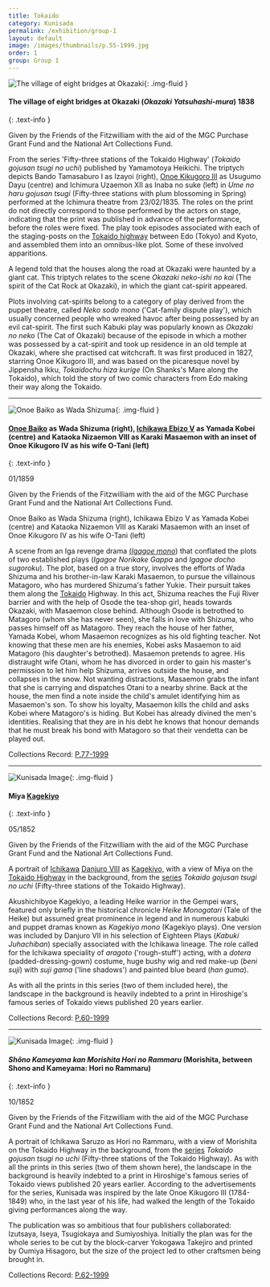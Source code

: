 ```yaml
---
title: Tokaido
category: Kunisada
permalink: /exhibition/group-1
layout: default
image: /images/thumbnails/p.55-1999.jpg
order: 1
group: Group 1
---
```


![The village of eight bridges at Okazaki]({{site.baseurl}}/images/prints/p.55-1999.jpg){: .img-fluid }

#### The village of eight bridges at Okazaki (_Okazaki Yatsuhashi-mura_) 1838
{: .text-info }

Given by the Friends of the Fitzwilliam with the aid of the MGC Purchase Grant Fund and the National Art Collections Fund.  

From the series 'Fifty-three stations of the Tokaido Highway' (_Tokaido gojusan tsugi no uchi_) published by Yamamotoya Heikichi. The triptych depicts Bando Tamasaburo I as Izayoi (right), [Onoe Kikugoro III](/exhibition/group-16-part-1) as Usugumo Dayu (centre) and Ichimura Uzaemon XII as Inaba no suke (left) in _Ume no haru gojusan tsugi_ (Fifty-three stations with plum blossoming in Spring) performed at the Ichimura theatre from 23/02/1835. The roles on the print do not directly correspond to those performed by the actors on stage, indicating that the print was published in advance of the performance, before the roles were fixed. The play took episodes associated with each of the staging-posts on the [Tokaido highway](/exhibition/group-1) between Edo (Tokyo) and Kyoto, and assembled them into an omnibus-like plot. Some of these involved apparitions.

A legend told that the houses along the road at Okazaki were haunted by a giant cat. This triptych relates to the scene _Okazaki neko-ishi no kai_ (The spirit of the Cat Rock at Okazaki), in which the giant cat-spirit appeared.  

Plots involving cat-spirits belong to a category of play derived from the puppet theatre, called _Neko sodo mono_ ('Cat-family dispute play'), which usually concerned people who wreaked havoc after being possessed by an evil cat-spirit. The first such Kabuki play was popularly known as _Okazaki no neko_ (The Cat of Okazaki) because of the episode in which a mother was possessed by a cat-spirit and took up residence in an old temple at Okazaki, where she practised cat witchcraft. It was first produced in 1827, starring Onoe Kikugoro III, and was based on the picaresque novel by Jippensha Ikku, _Tokaidochu hiza kurige_ (On Shanks's Mare along the Tokaido), which told the story of two comic characters from Edo making their way along the Tokaido.

-----

![Onoe Baiko as Wada Shizuma]({{site.baseurl}}/images/prints/p.77-1999.jpg){: .img-fluid }

#### [Onoe Baiko](KUN/kunp80.htm) as Wada Shizuma (right), [Ichikawa Ebizo V](/exhibition/group-8-part-2) as Yamada Kobei (centre) and Kataoka Nizaemon VIII as Karaki Masaemon with an inset of Onoe Kikugoro IV as his wife O-Tani (left)
{: .text-info }

01/1859

Given by the Friends of the Fitzwilliam with the aid of the MGC Purchase Grant Fund and the National Art Collections Fund.

Onoe Baiko as Wada Shizuma (right), Ichikawa Ebizo V as Yamada Kobei (centre) and Kataoka Nizaemon VIII as Karaki Masaemon with an inset of Onoe Kikugoro IV as his wife O-Tani (left)

A scene from an Iga revenge drama [(_Igagoe mono_](textosode.htm)) that conflated the plots of two established plays (_Igagoe Norikake Gappa_ and _Igagoe docho sugoroku_). The plot, based on a true story, involves the efforts of Wada Shizuma and his brother-in-law Karaki Masaemon, to pursue the villainous Matagoro, who has murdered Shizuma's father Yukie. Their pursuit takes them along the [Tokaido](/exhibition/group-1) Highway. In this act, Shizuma reaches the Fuji River barrier and with the help of Osode the tea-shop girl, heads towards Okazaki, with Masaemon close behind. Although Osode is betrothed to Matagoro (whom she has never seen), she falls in love with Shizuma, who passes himself off as Matagoro. They reach the house of her father, Yamada Kobei, whom Masaemon recognizes as his old fighting teacher. Not knowing that these men are his enemies, Kobei asks Masaemon to aid Matagoro (his daughter's betrothed). Masaemon pretends to agree. His distraught wife Otani, whom he has divorced in order to gain his master's permission to let him help Shizuma, arrives outside the house, and collapses in the snow. Not wanting distractions, Masaemon grabs the infant that she is carrying and dispatches Otani to a nearby shrine. Back at the house, the men find a note inside the child's amulet identifying him as Masaemon's son. To show his loyalty, Masaemon kills the child and asks Kobei where Matagoro's is hiding. But Kobei has already divined the men's identities. Realising that they are in his debt he knows that honour demands that he must break his bond with Matagoro so that their vendetta can be played out.

Collections Record: [P.77-1999](https://data.fitzmuseum.cam.ac.uk/id/object/9470)

-----

![Kunisada Image]({{site.baseurl}}/images/prints/p.60-1999.jpg){: .img-fluid }

#### Miya [Kagekiyo](/exhibition/group-14)
{: .text-info }

05/1852

Given by the Friends of the Fitzwilliam with the aid of the MGC Purchase Grant Fund and the National Art Collections Fund.

A portrait of [Ichikawa](/exhibition/group-12) [Danjuro VIII](/themes/ichikawa-danjuro-VIII) as [Kagekiyo,](/exhibition/group-14) with a view of Miya on the [Tokaido Highway](/exhibition/group-1) in the background, from the [series](KUN/kunp62.htm) _Tokaido gojusan tsugi no uchi_ (Fifty-three stations of the Tokaido Highway).

Akushichibyoe Kagekiyo, a leading Heike warrior in the Gempei wars, featured only briefly in the historical chronicle _Heike Monogatari_ (Tale of the Heike) but assumed great prominence in legend and in numerous kabuki and puppet dramas known as _Kagekiyo mono_ (Kagekiyo plays). One version was included by Danjuro VII in his selection of Eighteen Plays (_Kabuki Juhachiban_) specially associated with the Ichikawa lineage. The role called for the Ichikawa speciality of _aragoto_ ('rough-stuff') acting, with a _dotera_ (padded-dressing-gown) costume, huge bushy wig and red make-up (_beni suji_) with _suji gama_ ('line shadows') and painted blue beard (_han guma_).

As with all the prints in this series (two of them included here), the landscape in the background is heavily indebted to a print in Hiroshige's famous series of Tokaido views published 20 years earlier.

Collections Record: [P.60-1999](https://data.fitzmuseum.cam.ac.uk/id/object/9453)

-----

![Kunisada Image]({{site.baseurl}}/images/prints/p.62-1999.jpg){: .img-fluid }

#### _Shôno Kameyama kan Morishita Hori no Rammaru_ (Morishita, between Shono and Kameyama: Hori no Rammaru)
{: .text-info }

10/1852

Given by the Friends of the Fitzwilliam with the aid of the MGC Purchase Grant Fund and the National Art Collections Fund.

A portrait of Ichikawa Saruzo as Hori no Rammaru, with a view of Morishita on the Tokaido Highway in the background, from the [series](KUN/kunp60.htm) _Tokaido gojusan tsugi no uchi_ (Fifty-three stations of the Tokaido Highway). As with all the prints in this series (two of them shown here), the landscape in the background is heavily indebted to a print in Hiroshige's famous series of Tokaido views published 20 years earlier. According to the advertisements for the series, Kunisada was inspired by the late Onoe Kikugoro III (1784-1849) who, in the last year of his life, had walked the length of the Tokaido giving performances along the way.

The publication was so ambitious that four publishers collaborated: Izutsaya, Iseya, Tsugiokaya and Sumiyoshiya. Initially the plan was for the whole series to be cut by the block-carver Yokogawa Takejiro and printed by Oumiya Hisagoro, but the size of the project led to other craftsmen being brought in.

Collections Record: [P.62-1999](https://data.fitzmuseum.cam.ac.uk/id/object/9455)
